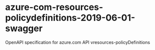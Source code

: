 # azure-com-resources-policydefinitions-2019-06-01-swagger
OpenAPI specification for azure.com API vresources-policyDefinitions

